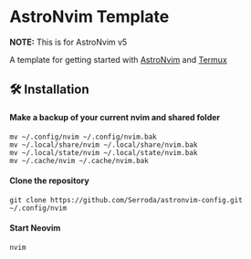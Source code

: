 # AstroNvim Template

**NOTE:** This is for AstroNvim v5

A template for getting started with [AstroNvim](https://github.com/AstroNvim/AstroNvim) and [Termux](https://github.com/termux/termux-ap)

## 🛠️ Installation

#### Make a backup of your current nvim and shared folder

```shell
mv ~/.config/nvim ~/.config/nvim.bak
mv ~/.local/share/nvim ~/.local/share/nvim.bak
mv ~/.local/state/nvim ~/.local/state/nvim.bak
mv ~/.cache/nvim ~/.cache/nvim.bak
```

#### Clone the repository

```shell
git clone https://github.com/Serroda/astronvim-config.git ~/.config/nvim
```

#### Start Neovim

```shell
nvim
```

